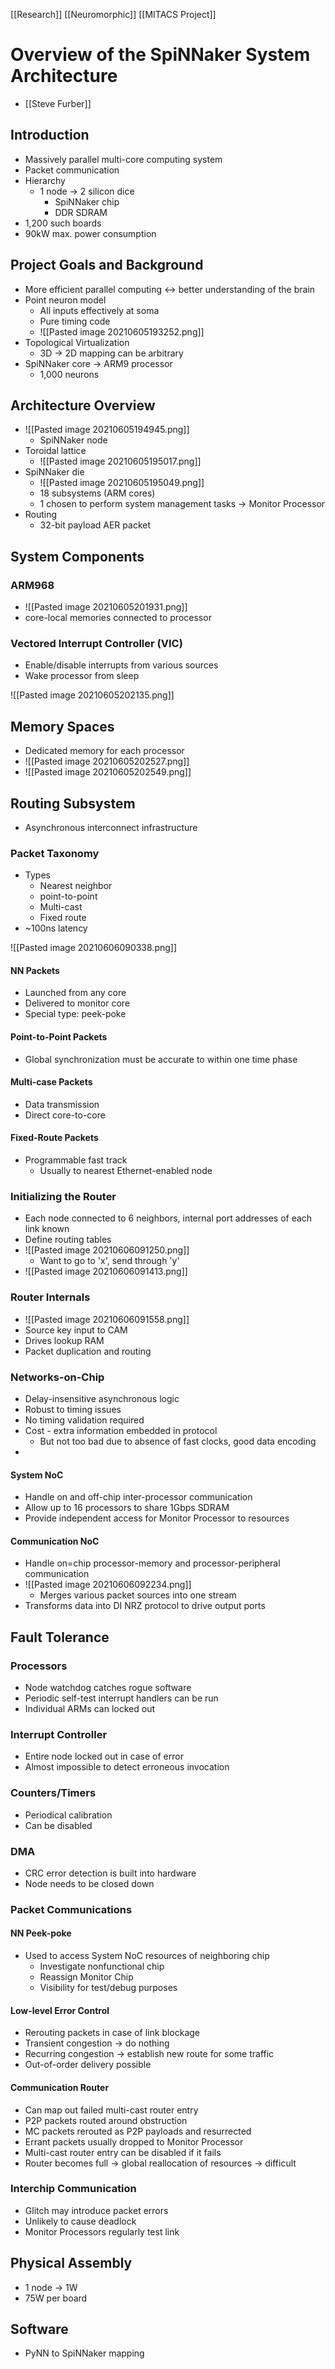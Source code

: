 [[Research]] [[Neuromorphic]] [[MITACS Project]]

# Overview of the SpiNNaker System Architecture

- [[Steve Furber]]

## Introduction
- Massively parallel multi-core computing system
- Packet communication
- Hierarchy
	- 1 node -> 2 silicon dice
		- SpiNNaker chip
		- DDR SDRAM
- 1,200 such boards
- 90kW max. power consumption

## Project Goals and Background
- More efficient parallel computing <-> better understanding of the brain
- Point neuron model
	- All inputs effectively at soma
	- Pure timing code
	- ![[Pasted image 20210605193252.png]]
- Topological Virtualization
	- 3D -> 2D mapping can be arbitrary
- SpiNNaker core -> ARM9 processor
	- 1,000 neurons

## Architecture Overview
- ![[Pasted image 20210605194945.png]]
	- SpiNNaker node
- Toroidal lattice
	- ![[Pasted image 20210605195017.png]]
- SpiNNaker die
	- ![[Pasted image 20210605195049.png]]
	- 18 subsystems (ARM cores)
	- 1 chosen to perform system management tasks -> Monitor Processor
- Routing
	- 32-bit payload AER packet

## System Components

### ARM968
- ![[Pasted image 20210605201931.png]]
- core-local memories connected to processor

### Vectored Interrupt Controller (VIC)
- Enable/disable interrupts from various sources
- Wake processor from sleep

![[Pasted image 20210605202135.png]]

## Memory Spaces
- Dedicated memory for each processor
- ![[Pasted image 20210605202527.png]]
- ![[Pasted image 20210605202549.png]]

## Routing Subsystem
- Asynchronous interconnect infrastructure
### Packet Taxonomy
- Types
	- Nearest neighbor
	- point-to-point
	- Multi-cast
	- Fixed route
- ~100ns latency

![[Pasted image 20210606090338.png]]

#### NN Packets
- Launched from any core
- Delivered to monitor core
- Special type: peek-poke

#### Point-to-Point Packets
- Global synchronization must be accurate to within one time phase

#### Multi-case Packets
- Data transmission
- Direct core-to-core

#### Fixed-Route Packets
- Programmable fast track
	- Usually to nearest Ethernet-enabled node

### Initializing the Router
- Each node connected to 6 neighbors, internal port addresses of each link known
- Define routing tables
- ![[Pasted image 20210606091250.png]]
	- Want to go to 'x', send through 'y'
- ![[Pasted image 20210606091413.png]]

### Router Internals
- ![[Pasted image 20210606091558.png]]
- Source key input to CAM
- Drives lookup RAM
- Packet duplication and routing

### Networks-on-Chip
- Delay-insensitive asynchronous logic
- Robust to timing issues
- No timing validation required
- Cost - extra information embedded in protocol
	- But not too bad due to absence of fast clocks, good data encoding
- 
#### System NoC
- Handle on and off-chip inter-processor communication
- Allow up to 16 processors to share 1Gbps SDRAM
- Provide independent access for Monitor Processor to resources

#### Communication NoC
- Handle on=chip processor-memory and processor-peripheral communication
- ![[Pasted image 20210606092234.png]]
	- Merges various packet sources into one stream
- Transforms data into DI NRZ protocol to drive output ports

## Fault Tolerance
### Processors
- Node watchdog catches rogue software
- Periodic self-test interrupt handlers can be run
- Individual ARMs can locked out

### Interrupt Controller
- Entire node locked out in case of error
- Almost impossible to detect erroneous invocation

### Counters/Timers
- Periodical calibration
- Can be disabled

### DMA
- CRC error detection is built into hardware
- Node needs to be closed down

### Packet Communications
#### NN Peek-poke
- Used to access System NoC resources of neighboring chip
	- Investigate nonfunctional chip
	- Reassign Monitor Chip
	- Visibility for test/debug purposes
#### Low-level Error Control
- Rerouting packets in case of link blockage
- Transient congestion -> do nothing
- Recurring congestion -> establish new route for some traffic
- Out-of-order delivery possible
#### Communication Router
- Can map out failed multi-cast router entry
- P2P packets routed around obstruction
- MC packets rerouted as P2P payloads and resurrected
- Errant packets usually dropped to Monitor Processor
- Multi-cast router entry can be disabled if it fails
- Router becomes full -> global reallocation of resources -> difficult

### Interchip Communication
- Glitch may introduce packet errors
- Unlikely to cause deadlock
- Monitor Processors regularly test link

## Physical Assembly
- 1 node -> 1W
- 75W per board

## Software
- PyNN to SpiNNaker mapping

